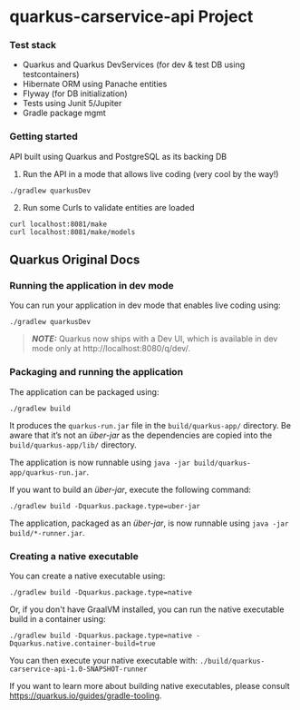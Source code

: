 # quarkus-carservice-api Project

### Test stack

- Quarkus and Quarkus DevServices (for dev & test DB using testcontainers)
- Hibernate ORM using Panache entities
- Flyway (for DB initialization)
- Tests using Junit 5/Jupiter
- Gradle package mgmt

### Getting started

API built using Quarkus and PostgreSQL as its backing DB

1. Run the API in a mode that allows live coding (very cool by the way!)
```
./gradlew quarkusDev
```

2. Run some Curls to validate entities are loaded
```
curl localhost:8081/make
curl localhost:8081/make/models
```

## Quarkus Original Docs
### Running the application in dev mode

You can run your application in dev mode that enables live coding using:

```shell script
./gradlew quarkusDev
```

> **_NOTE:_**  Quarkus now ships with a Dev UI, which is available in dev mode only at http://localhost:8080/q/dev/.

### Packaging and running the application

The application can be packaged using:

```shell script
./gradlew build
```

It produces the `quarkus-run.jar` file in the `build/quarkus-app/` directory. Be aware that it’s not an _über-jar_ as
the dependencies are copied into the `build/quarkus-app/lib/` directory.

The application is now runnable using `java -jar build/quarkus-app/quarkus-run.jar`.

If you want to build an _über-jar_, execute the following command:

```shell script
./gradlew build -Dquarkus.package.type=uber-jar
```

The application, packaged as an _über-jar_, is now runnable using `java -jar build/*-runner.jar`.

### Creating a native executable

You can create a native executable using:

```shell script
./gradlew build -Dquarkus.package.type=native
```

Or, if you don't have GraalVM installed, you can run the native executable build in a container using:

```shell script
./gradlew build -Dquarkus.package.type=native -Dquarkus.native.container-build=true
```

You can then execute your native executable with: `./build/quarkus-carservice-api-1.0-SNAPSHOT-runner`

If you want to learn more about building native executables, please consult https://quarkus.io/guides/gradle-tooling.
